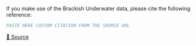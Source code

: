 If you make use of the Brackish Underwater data, please cite the following reference:

``` bibtex
PASTE HERE CUSTOM CITATION FROM THE SOURCE URL
```

[🔗 Source](https://universe.roboflow.com/brad-dwyer/brackish-underwater)